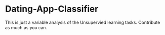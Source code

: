 # Dating-App-Classifier

This is just a variable analysis of the Unsupervied learning tasks.
Contribute as much as you can.
